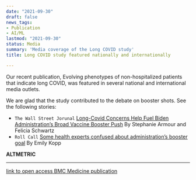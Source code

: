 ```yaml
---
date: "2021-09-30"
draft: false
news_tags:
- Publication
- AI/ML
lastmod: "2021-09-30"
status: Media
summary: 'Media coverage of the Long COVID study'
title: Long COVID study featured nationally and internationally

---
```


Our recent publication, Evolving phenotypes of non-hospitalized patients that indicate long COVID, was featured in several national and international media outlets. 

We are glad that the study contributed to the debate on booster shots. See the following stories:
- `The Wall Street Jorunal` [Long-Covid Concerns Help Fuel Biden Administration’s Broad Vaccine Booster Push](https://www.wsj.com/articles/long-covid-concerns-help-fuel-biden-administrations-broad-booster-push-11633604401?reflink=desktopwebshare_permalink) By Stephanie Armour 
 and Felicia Schwartz
- `Roll Call` [Some health experts confused about administration’s booster goal](https://rollcall.com/2021/10/13/some-health-experts-confused-about-administrations-booster-goal/) By Emily Kopp


**ALTMETRIC**
<script type="text/javascript" src="https://d1bxh8uas1mnw7.cloudfront.net/assets/embed.js"></script><div class="altmetric-embed" data-badge-type="donut" data-altmetric-id="114113938"></div>


---
[link to open access BMC Medicine publication](https://bmcmedicine.biomedcentral.com/articles/10.1186/s12916-021-02115-0)



